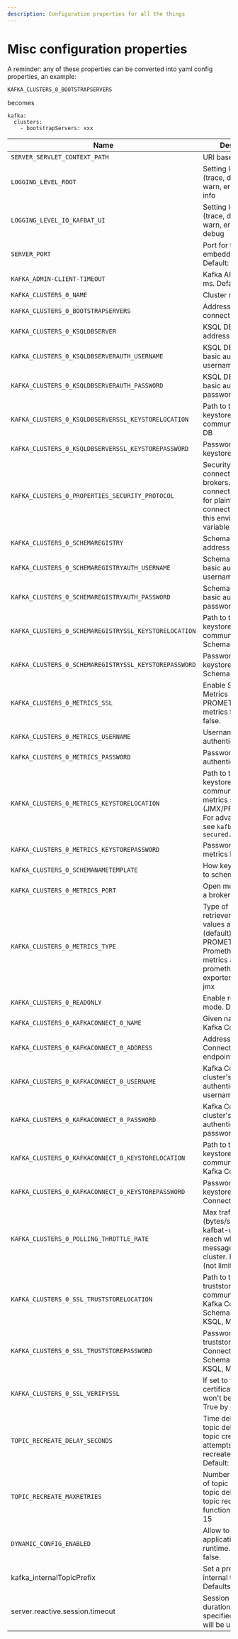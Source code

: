 ```yaml
---
description: Configuration properties for all the things
---
```


# Misc configuration properties

A reminder: any of these properties can be converted into yaml config properties, an example:

`KAFKA_CLUSTERS_0_BOOTSTRAPSERVERS`

becomes

```
kafka:
  clusters:
    - bootstrapServers: xxx
```

| Name                                                  | Description                                                                                                                                                      |
|-------------------------------------------------------|------------------------------------------------------------------------------------------------------------------------------------------------------------------|
| `SERVER_SERVLET_CONTEXT_PATH`                         | URI basePath                                                                                                                                                     |
| `LOGGING_LEVEL_ROOT`                                  | Setting log level (trace, debug, info, warn, error). Default: info                                                                                               |
| `LOGGING_LEVEL_IO_KAFBAT_UI`                             | Setting log level (trace, debug, info, warn, error). Default: debug                                                                                              |
| `SERVER_PORT`                                         | Port for the embedded server. Default: `8080`                                                                                                                    |
| `KAFKA_ADMIN-CLIENT-TIMEOUT`                          | Kafka API timeout in ms. Default: `30000`                                                                                                                        |
| `KAFKA_CLUSTERS_0_NAME`                               | Cluster name                                                                                                                                                     |
| `KAFKA_CLUSTERS_0_BOOTSTRAPSERVERS`                   | Address where to connect                                                                                                                                         |
| `KAFKA_CLUSTERS_0_KSQLDBSERVER`                       | KSQL DB server address                                                                                                                                           |
| `KAFKA_CLUSTERS_0_KSQLDBSERVERAUTH_USERNAME`          | KSQL DB server's basic authentication username                                                                                                                   |
| `KAFKA_CLUSTERS_0_KSQLDBSERVERAUTH_PASSWORD`          | KSQL DB server's basic authentication password                                                                                                                   |
| `KAFKA_CLUSTERS_0_KSQLDBSERVERSSL_KEYSTORELOCATION`   | Path to the JKS keystore to communicate to KSQL DB                                                                                                               |
| `KAFKA_CLUSTERS_0_KSQLDBSERVERSSL_KEYSTOREPASSWORD`   | Password of the JKS keystore for KSQL DB                                                                                                                         |
| `KAFKA_CLUSTERS_0_PROPERTIES_SECURITY_PROTOCOL`       | Security protocol to connect to the brokers. For SSL connection use "SSL", for plaintext connection don't set this environment variable                          |
| `KAFKA_CLUSTERS_0_SCHEMAREGISTRY`                     | SchemaRegistry's address                                                                                                                                         |
| `KAFKA_CLUSTERS_0_SCHEMAREGISTRYAUTH_USERNAME`        | SchemaRegistry's basic authentication username                                                                                                                   |
| `KAFKA_CLUSTERS_0_SCHEMAREGISTRYAUTH_PASSWORD`        | SchemaRegistry's basic authentication password                                                                                                                   |
| `KAFKA_CLUSTERS_0_SCHEMAREGISTRYSSL_KEYSTORELOCATION` | Path to the JKS keystore to communicate to SchemaRegistry                                                                                                        |
| `KAFKA_CLUSTERS_0_SCHEMAREGISTRYSSL_KEYSTOREPASSWORD` | Password of the JKS keystore for SchemaRegistry                                                                                                                  |
| `KAFKA_CLUSTERS_0_METRICS_SSL`                        | Enable SSL for Metrics (for PROMETHEUS metrics type). Default: false.                                                                                            |
| `KAFKA_CLUSTERS_0_METRICS_USERNAME`                   | Username for Metrics authentication                                                                                                                              |
| `KAFKA_CLUSTERS_0_METRICS_PASSWORD`                   | Password for Metrics authentication                                                                                                                              |
| `KAFKA_CLUSTERS_0_METRICS_KEYSTORELOCATION`           | Path to the JKS keystore to communicate to metrics source (JMX/PROMETHEUS). For advanced setup, see `kafbat-ui-jmx-secured.yml`                                  |
| `KAFKA_CLUSTERS_0_METRICS_KEYSTOREPASSWORD`           | Password of the JKS metrics keystore                                                                                                                             |
| `KAFKA_CLUSTERS_0_SCHEMANAMETEMPLATE`                 | How keys are saved to schemaRegistry                                                                                                                             |
| `KAFKA_CLUSTERS_0_METRICS_PORT`                       | Open metrics port of a broker                                                                                                                                    |
| `KAFKA_CLUSTERS_0_METRICS_TYPE`                       | Type of metrics retriever to use. Valid values are JMX (default) or PROMETHEUS. If Prometheus, then metrics are read from prometheus-jmx-exporter instead of jmx |
| `KAFKA_CLUSTERS_0_READONLY`                           | Enable read-only mode. Default: false                                                                                                                            |
| `KAFKA_CLUSTERS_0_KAFKACONNECT_0_NAME`                | Given name for the Kafka Connect cluster                                                                                                                         |
| `KAFKA_CLUSTERS_0_KAFKACONNECT_0_ADDRESS`             | Address of the Kafka Connect service endpoint                                                                                                                    |
| `KAFKA_CLUSTERS_0_KAFKACONNECT_0_USERNAME`            | Kafka Connect cluster's basic authentication username                                                                                                            |
| `KAFKA_CLUSTERS_0_KAFKACONNECT_0_PASSWORD`            | Kafka Connect cluster's basic authentication password                                                                                                            |
| `KAFKA_CLUSTERS_0_KAFKACONNECT_0_KEYSTORELOCATION`    | Path to the JKS keystore to communicate to Kafka Connect                                                                                                         |
| `KAFKA_CLUSTERS_0_KAFKACONNECT_0_KEYSTOREPASSWORD`    | Password of the JKS keystore for Kafka Connect                                                                                                                   |
| `KAFKA_CLUSTERS_0_POLLING_THROTTLE_RATE`              | Max traffic rate (bytes/sec) that kafbat-ui allowed to reach when polling messages from the cluster. Default: 0 (not limited)                                    |
| `KAFKA_CLUSTERS_0_SSL_TRUSTSTORELOCATION`             | Path to the JKS truststore to communicate to Kafka Connect, SchemaRegistry, KSQL, Metrics                                                                        |
| `KAFKA_CLUSTERS_0_SSL_TRUSTSTOREPASSWORD`             | Password of the JKS truststore for Kafka Connect, SchemaRegistry, KSQL, Metrics                                                                                  |
| `KAFKA_CLUSTERS_0_SSL_VERIFYSSL`                      | If set to false, SSL certificate of the host won't be verified. True by default.                                                                                 |
| `TOPIC_RECREATE_DELAY_SECONDS`                        | Time delay between topic deletion and topic creation attempts for topic recreate functionality. Default: 1                                                       |
| `TOPIC_RECREATE_MAXRETRIES`                           | Number of attempts of topic creation after topic deletion for topic recreate functionality. Default: 15                                                          |
| `DYNAMIC_CONFIG_ENABLED`                              | Allow to change application config in runtime. Default: false.                                                                                                   |
| kafka\_internalTopicPrefix                            | Set a prefix for internal topics. Defaults to "\_".                                                                                                              |
| server.reactive.session.timeout                       | Session timeout. If a duration suffix is not specified, seconds will be used.                                                                                    |
